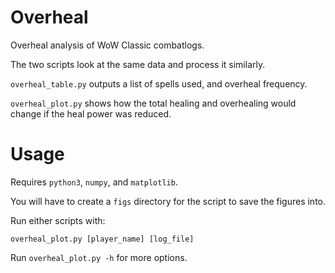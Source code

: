 # Overheal
Overheal analysis of WoW Classic combatlogs.

The two scripts look at the same data and process it similarly.

`overheal_table.py` outputs a list of spells used, and overheal frequency.

`overheal_plot.py` shows how the total healing and overhealing would change if the heal power was reduced.

# Usage
Requires `python3`, `numpy`, and `matplotlib`.

You will have to create a `figs` directory for the script to save the figures into.

Run either scripts with:
```
overheal_plot.py [player_name] [log_file]
```

Run `overheal_plot.py -h` for more options.
